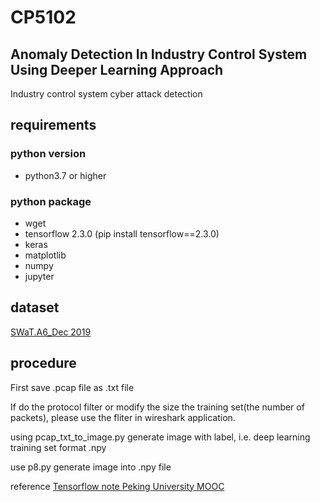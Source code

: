 # CP5102
## Anomaly Detection In Industry Control System Using Deeper Learning Approach
Industry control system cyber attack detection

## requirements
### python version
- python3.7 or higher

### python package
- wget
- tensorflow 2.3.0 (pip install tensorflow==2.3.0)
- keras
- matplotlib
- numpy
- jupyter

## dataset
[SWaT.A6_Dec 2019](https://itrust.sutd.edu.sg/itrust-labs_datasets/dataset_info/)

## procedure
First save .pcap file as .txt file

If do the protocol filter or modify the size the training set(the number of packets), please use the fliter in wireshark application.

using pcap_txt_to_image.py generate image with label, i.e. deep learning training set format .npy

use p8.py generate image into .npy file


reference [Tensorflow note Peking University MOOC](https://github.com/cj0012/AI-Practice-Tensorflow-Notes)

